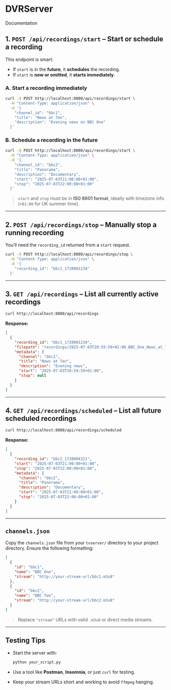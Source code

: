 # DVRServer
Documentation

## 1. `POST /api/recordings/start` – Start or schedule a recording

This endpoint is smart:

- If `start` is in the **future**, it **schedules** the recording.
- If `start` is **now or omitted**, it **starts immediately**.

### A. Start a recording **immediately**

```bash
curl -X POST http://localhost:8080/api/recordings/start \
  -H "Content-Type: application/json" \
  -d '{
    "channel_id": "bbc1",
    "title": "News at Ten",
    "description": "Evening news on BBC One"
  }'
````

### B. Schedule a recording **in the future**

```bash
curl -X POST http://localhost:8080/api/recordings/start \
  -H "Content-Type: application/json" \
  -d '{
    "channel_id": "bbc2",
    "title": "Panorama",
    "description": "Documentary",
    "start": "2025-07-03T21:00:00+01:00",
    "stop": "2025-07-03T22:00:00+01:00"
  }'
```

> `start` and `stop` must be in **ISO 8601 format**, ideally with timezone info (`+01:00` for UK summer time).

---

## 2. `POST /api/recordings/stop` – Manually stop a running recording

You’ll need the `recording_id` returned from a `start` request.

```bash
curl -X POST http://localhost:8080/api/recordings/stop \
  -H "Content-Type: application/json" \
  -d '{
    "recording_id": "bbc1_1720001234"
  }'
```

---

## 3. `GET /api/recordings` – List all **currently active** recordings

```bash
curl http://localhost:8080/api/recordings
```

**Response:**

```json
[
  {
    "recording_id": "bbc1_1720001234",
    "filepath": "recordings/2025-07-03T20:59:59+01:00_BBC_One_News_at_Ten.mp4",
    "metadata": {
      "channel": "bbc1",
      "title": "News at Ten",
      "description": "Evening news",
      "start": "2025-07-03T20:59:59+01:00",
      "stop": null
    }
  }
]
```

---

## 4. `GET /api/recordings/scheduled` – List all **future scheduled** recordings

```bash
curl http://localhost:8080/api/recordings/scheduled
```

**Response:**

```json
[
  {
    "recording_id": "bbc2_1720004321",
    "start": "2025-07-03T21:00:00+01:00",
    "stop": "2025-07-03T22:00:00+01:00",
    "metadata": {
      "channel": "bbc2",
      "title": "Panorama",
      "description": "Documentary",
      "start": "2025-07-03T21:00:00+01:00",
      "stop": "2025-07-03T22:00:00+01:00"
    }
  }
]
```

---

## `channels.json`

Copy the `channels.json` file from your `tvserver/` directory to your project directory. Ensure the following formatting:

```json
[
  {
    "id": "bbc1",
    "name": "BBC One",
    "stream": "http://your-stream-url/bbc1.m3u8"
  },
  {
    "id": "bbc2",
    "name": "BBC Two",
    "stream": "http://your-stream-url/bbc2.m3u8"
  }
]
```

> Replace `"stream"` URLs with valid `.m3u8` or direct media streams.

---

## Testing Tips

* Start the server with:

  ```bash
  python your_script.py
  ```
* Use a tool like **Postman**, **Insomnia**, or just `curl` for testing.
* Keep your stream URLs short and working to avoid `ffmpeg` hanging.
